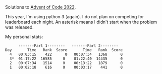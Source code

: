 Solutions to [Advent of Code 2022](https://adventofcode.com/2022).

This year, I'm using python 3 (again). I do not plan on competing for leaderboard each night. An asterisk means I didn't start when the problem was released.

My personal stats:

```
      -------Part 1--------   -------Part 2--------
Day       Time   Rank  Score       Time   Rank  Score
  4   00:03:15    422      0   00:07:34   1368      0
  3*  01:17:22  16585     0    01:22:40  14435      0
  2   00:07:34   1514     0    00:13:22   1879      0
  1   00:02:18    616     0    00:03:17    441      0
```
